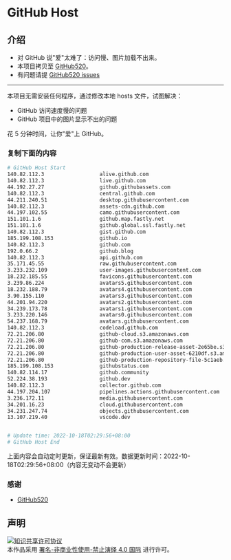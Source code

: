 # GitHub Host
## 介绍
- 对 GitHub 说"爱"太难了：访问慢、图片加载不出来。
- 本项目拷贝至 [GitHub520](https://github.com/521xueweihan/GitHub520)。
- 有问题请提 [GitHub520 issues](https://github.com/521xueweihan/GitHub520/issues/new)

---

本项目无需安装任何程序，通过修改本地 hosts 文件，试图解决：
- GitHub 访问速度慢的问题
- GitHub 项目中的图片显示不出的问题

花 5 分钟时间，让你"爱"上 GitHub。

### 复制下面的内容
```bash
# GitHub Host Start
140.82.112.3                  alive.github.com
140.82.112.3                  live.github.com
44.192.27.27                  github.githubassets.com
140.82.112.3                  central.github.com
44.211.240.51                 desktop.githubusercontent.com
140.82.112.3                  assets-cdn.github.com
44.197.102.55                 camo.githubusercontent.com
151.101.1.6                   github.map.fastly.net
151.101.1.6                   github.global.ssl.fastly.net
140.82.112.3                  gist.github.com
185.199.108.153               github.io
140.82.112.3                  github.com
192.0.66.2                    github.blog
140.82.112.3                  api.github.com
35.171.45.55                  raw.githubusercontent.com
3.233.232.109                 user-images.githubusercontent.com
18.232.185.55                 favicons.githubusercontent.com
3.239.86.224                  avatars5.githubusercontent.com
18.232.188.79                 avatars4.githubusercontent.com
3.90.155.110                  avatars3.githubusercontent.com
44.201.94.220                 avatars2.githubusercontent.com
34.239.173.78                 avatars1.githubusercontent.com
3.233.220.146                 avatars0.githubusercontent.com
54.237.168.79                 avatars.githubusercontent.com
140.82.112.3                  codeload.github.com
72.21.206.80                  github-cloud.s3.amazonaws.com
72.21.206.80                  github-com.s3.amazonaws.com
72.21.206.80                  github-production-release-asset-2e65be.s3.amazonaws.com
72.21.206.80                  github-production-user-asset-6210df.s3.amazonaws.com
72.21.206.80                  github-production-repository-file-5c1aeb.s3.amazonaws.com
185.199.108.153               githubstatus.com
140.82.114.17                 github.community
52.224.38.193                 github.dev
140.82.112.3                  collector.github.com
44.197.204.107                pipelines.actions.githubusercontent.com
3.236.172.11                  media.githubusercontent.com
34.201.16.23                  cloud.githubusercontent.com
34.231.247.74                 objects.githubusercontent.com
13.107.219.40                 vscode.dev


# Update time: 2022-10-18T02:29:56+08:00
# GitHub Host End

```
上面内容会自动定时更新，保证最新有效。数据更新时间：2022-10-18T02:29:56+08:00（内容无变动不会更新）

### 感谢

- [GitHub520](https://github.com/521xueweihan/GitHub520)

## 声明
<a rel="license" href="https://creativecommons.org/licenses/by-nc-nd/4.0/deed.zh"><img alt="知识共享许可协议" style="border-width: 0" src="https://licensebuttons.net/l/by-nc-nd/4.0/88x31.png"></a><br>本作品采用 <a rel="license" href="https://creativecommons.org/licenses/by-nc-nd/4.0/deed.zh">署名-非商业性使用-禁止演绎 4.0 国际</a> 进行许可。